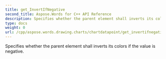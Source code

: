 ```yaml
---
title: get_InvertIfNegative
second_title: Aspose.Words for C++ API Reference
description: Specifies whether the parent element shall inverts its colors if the value is negative. 
type: docs
weight: 0
url: /cpp/aspose.words.drawing.charts/chartdatapoint/get_invertifnegative/
---
```


Specifies whether the parent element shall inverts its colors if the value is negative. 

